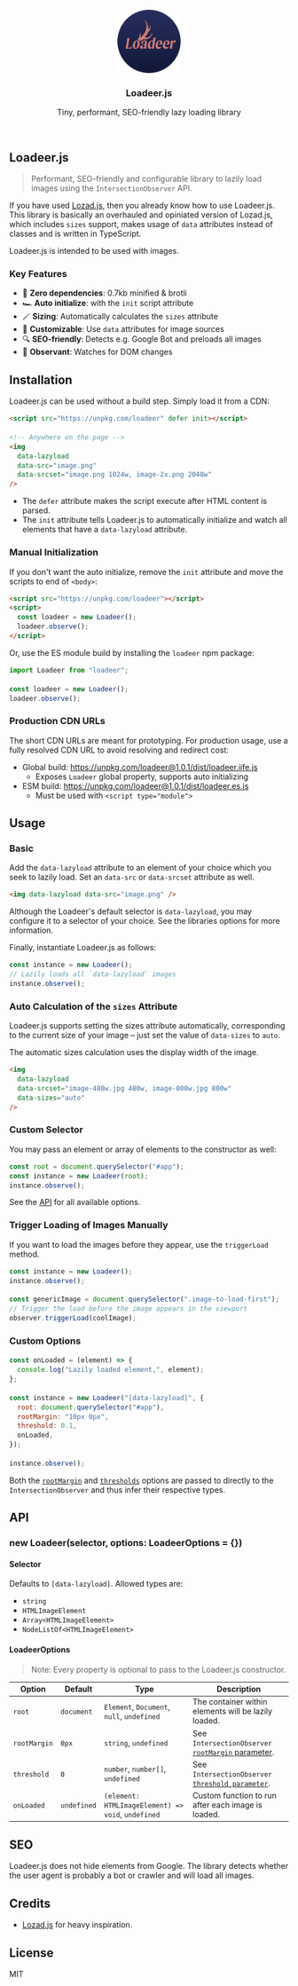 <p align="center">
  <img src="./.github/icon.svg" alt="Logo of Loadeer.js" width="114" height="114">
</p>

<h3 align="center">Loadeer.js</h3>

<p align="center">
  Tiny, performant, SEO-friendly lazy loading library<br>
</p>

<br>

## Loadeer.js

> Performant, SEO-friendly and configurable library to lazily load images using the `IntersectionObserver` API.

If you have used [Lozad.js](https://github.com/ApoorvSaxena/lozad.js), then you already know how to use Loadeer.js. This library is basically an overhauled and opiniated version of Lozad.js, which includes `sizes` support, makes usage of `data` attributes instead of classes and is written in TypeScript.

Loadeer.js is intended to be used with images.

### Key Features

- 🍃 **Zero dependencies**: 0.7kb minified & brotli
- 🏎 **Auto initialize**: with the `init` script attribute
- 🪄 **Sizing**: Automatically calculates the `sizes` attribute
- 🔧 **Customizable**: Use `data` attributes for image sources
- 🔍 **SEO-friendly**: Detects e.g. Google Bot and preloads all images
- 👀 **Observant**: Watches for DOM changes

## Installation

Loadeer.js can be used without a build step. Simply load it from a CDN:

```html
<script src="https://unpkg.com/loadeer" defer init></script>

<!-- Anywhere on the page -->
<img
  data-lazyload
  data-src="image.png"
  data-srcset="image.png 1024w, image-2x.png 2048w"
/>
```

- The `defer` attribute makes the script execute after HTML content is parsed.
- The `init` attribute tells Loadeer.js to automatically initialize and watch all elements that have a `data-lazyload` attribute.

### Manual Initialization

If you don't want the auto initialize, remove the `init` attribute and move the scripts to end of `<body>`:

```html
<script src="https://unpkg.com/loadeer"></script>
<script>
  const loadeer = new Loadeer();
  loadeer.observe();
</script>
```

Or, use the ES module build by installing the `loadeer` npm package:

```js
import Loadeer from "loadeer";

const loadeer = new Loadeer();
loadeer.observe();
```

### Production CDN URLs

The short CDN URLs are meant for prototyping. For production usage, use a fully resolved CDN URL to avoid resolving and redirect cost:

- Global build: https://unpkg.com/loadeer@1.0.1/dist/loadeer.iife.js
  - Exposes `Loadeer` global property, supports auto initializing
- ESM build: https://unpkg.com/loadeer@1.0.1/dist/loadeer.es.js
  - Must be used with `<script type="module">`

## Usage

### Basic

Add the `data-lazyload` attribute to an element of your choice which you seek to lazily load. Set an `data-src` or `data-srcset` attribute as well.

```html
<img data-lazyload data-src="image.png" />
```

Although the Loadeer's default selector is `data-lazyload`, you may configure it to a selector of your choice. See the libraries options for more information.

Finally, instantiate Loadeer.js as follows:

```js
const instance = new Loadeer();
// Lazily loads all `data-lazyload` images
instance.observe();
```

### Auto Calculation of the `sizes` Attribute

Loadeer.js supports setting the sizes attribute automatically, corresponding to the current size of your image – just set the value of `data-sizes` to `auto`.

The automatic sizes calculation uses the display width of the image.

```html
<img
  data-lazyload
  data-srcset="image-480w.jpg 480w, image-800w.jpg 800w"
  data-sizes="auto"
/>
```

### Custom Selector

You may pass an element or array of elements to the constructor as well:

```js
const root = document.querySelector("#app");
const instance = new Loadeer(root);
instance.observe();
```

See the [API](#api) for all available options.

### Trigger Loading of Images Manually

If you want to load the images before they appear, use the `triggerLoad` method.

```js
const instance = new Loadeer();
instance.observe();

const genericImage = document.querySelector(".image-to-load-first");
// Trigger the load before the image appears in the viewport
observer.triggerLoad(coolImage);
```

### Custom Options

```js
const onLoaded = (element) => {
  console.log("Lazily loaded element,", element);
};

const instance = new Loadeer("[data-lazyload]", {
  root: document.querySelector("#app"),
  rootMargin: "10px 0px",
  threshold: 0.1,
  onLoaded,
});

instance.observe();
```

Both the [`rootMargin`](https://developer.mozilla.org/en-US/docs/Web/API/IntersectionObserver/rootMargin) and [`thresholds`](https://developer.mozilla.org/en-US/docs/Web/API/IntersectionObserver/thresholds) options are passed to directly to the `IntersectionObserver` and thus infer their respective types.

## API

### new Loadeer(selector, options: LoadeerOptions = {})

#### Selector

Defaults to `[data-lazyload]`. Allowed types are:

- `string`
- `HTMLImageElement`
- `Array<HTMLImageElement>`
- `NodeListOf<HTMLImageElement>`

#### LoadeerOptions

> Note: Every property is optional to pass to the Loadeer.js constructor.

| Option       | Default     | Type                                               | Description                                                                                                                                      |
| ------------ | ----------- | -------------------------------------------------- | ------------------------------------------------------------------------------------------------------------------------------------------------ |
| `root`       | `document`  | `Element`, `Document`, `null`, `undefined`         | The container within elements will be lazily loaded.                                                                                             |
| `rootMargin` | `0px`       | `string`, `undefined`                              | See `IntersectionObserver` [`rootMargin` parameter](https://developer.mozilla.org/en-US/docs/Web/API/IntersectionObserver/IntersectionObserver). |
| `threshold`  | `0`         | `number`, `number[]`, `undefined`                  | See `IntersectionObserver` [`threshold parameter`](https://developer.mozilla.org/en-US/docs/Web/API/IntersectionObserver/IntersectionObserver).  |
| `onLoaded`   | `undefined` | `(element: HTMLImageElement) => void`, `undefined` | Custom function to run after each image is loaded.                                                                                               |

## SEO

Loadeer.js does not hide elements from Google. The library detects whether the user agent is probably a bot or crawler and will load all images.

## Credits

- [Lozad.js](https://github.com/ApoorvSaxena/lozad.js) for heavy inspiration.

## License

MIT
